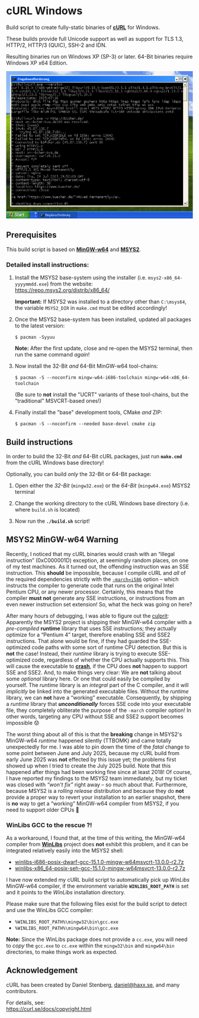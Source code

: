 # cURL Windows

Build script to create fully-static binaries of [**cURL**](https://curl.se/) for Windows.

These builds provide full Unicode support as well as support for TLS 1.3, HTTP/2, HTTP/3 (QUIC), SSH-2 and IDN.

Resulting binaries run on Windows XP (SP-3) or later. 64-Bit binaries require Windows XP x64 Edition.

![cURL](curl-screenshot.png)

## Prerequisites

This build script is based on [**MinGW-w64**](https://www.mingw-w64.org/) and [**MSYS2**](https://www.msys2.org/).

### Detailed install instructions:

1. Install the MSYS2 base-system using the installer (i.e. `msys2-x86_64-yyyymmdd.exe`) from the website:  
   <https://repo.msys2.org/distrib/x86_64/>

    **Important:** If MSYS2 was installed to a directory other than `C:\msys64`, the variable `MSYS2_DIR` in `make.cmd` must be edited accordingly!

2. Once the MSYS2 base-system has been installed, updated all packages to the latest version:
   ```
   $ pacman -Syyuu
   ```

   **Note:** After the first update, close and re-open the MSYS2 terminal, then run the same command *again*!

3. Now install the 32-Bit *and* 64-Bit MinGW-w64 tool-chains:
   ```
   $ pacman -S --noconfirm mingw-w64-i686-toolchain mingw-w64-x86_64-toolchain
   ```

   (Be sure to **not** install the "UCRT" variants of these tool-chains, but the "traditional" MSVCRT-based ones!)

4. Finally install the "base" development tools, CMake *and* ZIP:
   ```
   $ pacman -S --noconfirm --needed base-devel cmake zip
   ```

## Build instructions

In order to build the 32-Bit *and* 64-Bit cURL packages, just run **`make.cmd`** from the cURL Windows base directory!

Optionally, you can build *only* the 32-Bit or 64-Bit package:

1. Open either the *32-Bit* (`mingw32.exe`) or the *64-Bit* (`mingw64.exe`) MSYS2 terminal

2. Change the working directory to the cURL Windows base directory (i.e. where `build.sh` is located)

3. Now run the **`./build.sh`** script!

## MSYS2 MinGW-w64 Warning

Recently, I noticed that my cURL binaries would crash with an “illegal instruction” (0xC000001D) exception, at seemingly random places, on one of my test machines. As it turned out, the offending instruction was an SSE instruction. This **should** be impossible, because I compile cURL and *all* of the required dependencies strictly with the [`-march=i586`](https://gcc.gnu.org/onlinedocs/gcc-15.1.0/gcc/x86-Options.html#x86-Options-1) option &ndash; which instructs the compiler to generate code that runs on the original Intel Pentium CPU, or any newer processor. Certainly, this means that the compiler **must not** generate any SSE instructions, or instructions from an even newer instruction set extension! So, what the heck was going on here?

After many hours of debugging, I was able to figure out the [culprit](msys2-mingw32-illegal-instruction-in-runtime.png): Apparently the MSYS2 project is shipping their MinGW-w64 compiler with a *pre-compiled* **runtime** library that uses SSE instructions; they actually optimize for a “Pentium 4” target, therefore enabling SSE and SSE2 instructions. That alone would be fine, if they had guarded the SSE-optimized code paths with some sort of runtime CPU detection. But this is **not** the case! Instead, their *runtime* library is trying to execute SSE-optimized code, regardless of whether the CPU actually supports this. This will cause the executable to [**crash**](msys2-mingw32-illegal-instruction-in-runtime.png), if the CPU does **not** happen to support SSE and SSE2. And, to make things very clear: We are **not** talking about some *optional* library here. Or one that could easily be compiled by yourself. The *runtime* library is an *integral* part of the C compiler, and it will *implicitly* be linked into the generated executable files. Without the *runtime* library, we can **not** have a “working” executable. Consequently, by shipping a *runtime* library that ***unconditionally*** forces SSE code into your executable file, they completely obliterate the purpose of the `-march` compiler option! In other words, targeting any CPU without SSE and SSE2 support becomes impossible 😟

The worst thing about all of this is that the **breaking** change in MSYS2's MinGW-w64 *runtime* happened silently (TTBOMK) and came totally unexpectedly for me. I was able to pin down the time of the *fatal* change to some point between June and July 2025, because my cURL build from early June 2025 was **not** effected by this issue yet; the problems first showed up when I tried to create the July 2025 build. Note that this happened after things had been working fine since at least 2018! Of course, I have reported my findings to the MSYS2 team immediately, but my ticket was closed with *“won't fix”* right away &ndash; so much about that. Furthermore, because MSYS2 is a *rolling release* distribution and because they do **not** provide a proper way to revert your installation to an earlier snapshot, there is **no** way to get a “working” MinGW-w64 compiler from MSYS2, if you need to support older CPUs 🤷

### WinLibs GCC to the rescue ?!

As a workaround, I found that, at the time of this writing, the MinGW-w64 compiler from [**WinLibs**](https://winlibs.com/) project does **not** exhibit this problem, and it can be integrated relatively easily into the MSYS2 shell:
* [winlibs-i686-posix-dwarf-gcc-15.1.0-mingw-w64msvcrt-13.0.0-r2.7z](https://github.com/brechtsanders/winlibs_mingw/releases/download/15.1.0posix-13.0.0-msvcrt-r2/winlibs-i686-posix-dwarf-gcc-15.1.0-mingw-w64msvcrt-13.0.0-r2.7z)
* [winlibs-x86_64-posix-seh-gcc-15.1.0-mingw-w64msvcrt-13.0.0-r2.7z](https://github.com/brechtsanders/winlibs_mingw/releases/download/15.1.0posix-13.0.0-msvcrt-r2/winlibs-x86_64-posix-seh-gcc-15.1.0-mingw-w64msvcrt-13.0.0-r2.7z)

I have now extended my cURL build script to automatically pick up *WinLibs* MinGW-w64 compiler, if the environment variable **`WINLIBS_ROOT_PATH`** is set and it points to the *WinLibs* installation directory.

Please make sure that the following files exist for the build script to detect and use the WinLibs GCC compiler:
* `%WINLIBS_ROOT_PATH%\mingw32\bin\gcc.exe`
* `%WINLIBS_ROOT_PATH%\mingw64\bin\gcc.exe`

**Note:** Since the WinLibs package does not provide a `cc.exe`, you will need to *copy* the `gcc.exe` to `cc.exe` within the `mingw32\bin` and `mingw64\bin` directories, to make things work as expected.

## Acknowledgement

cURL has been created by Daniel Stenberg, daniel@haxx.se, and many contributors.

For details, see:  
https://curl.se/docs/copyright.html


